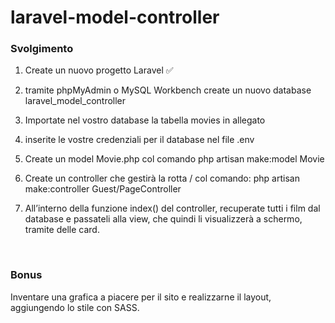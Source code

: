 # laravel-model-controller

### Svolgimento
1. Create un nuovo progetto Laravel ✅

2. tramite phpMyAdmin o MySQL Workbench create un nuovo database laravel_model_controller

3. Importate nel vostro database la tabella movies in allegato

4. inserite le vostre credenziali per il database nel file .env

5. Create un model Movie.php col comando php artisan make:model Movie

6. Create un controller che gestirà la rotta / col comando: php artisan make:controller Guest/PageController

7. All’interno della funzione index() del controller, recuperate tutti i film dal database e passateli alla view, che quindi li visualizzerà a schermo, tramite delle card.

<br>

### Bonus 
Inventare una grafica a piacere per il sito e realizzarne il layout, aggiungendo lo stile con SASS.